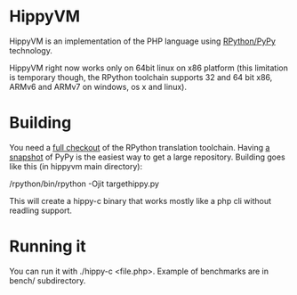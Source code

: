 
HippyVM
=======

HippyVM is an implementation of the PHP language using
[RPython/PyPy](http://pypy.org "pypy website") technology.

HippyVM right now works only on 64bit linux on x86 platform (this limitation
is temporary though, the RPython toolchain supports 32 and 64 bit x86,
ARMv6 and ARMv7 on windows, os x and linux).

Building
========

You need a [full checkout](http://bitbucket.org/pypy/pypy) of the RPython
translation toolchain. Having [a snapshot](https://bitbucket.org/pypy/pypy/get/default.tar.bz2) of PyPy is the easiest way to get a large repository.
Building goes like this (in hippyvm main directory):

<path to pypy>/rpython/bin/rpython -Ojit targethippy.py

This will create a hippy-c binary that works mostly like a php cli without
readling support.

Running it
==========

You can run it with ./hippy-c <file.php>. Example of benchmarks are in bench/
subdirectory.
